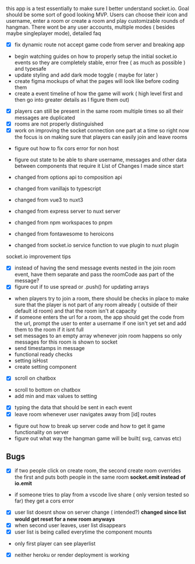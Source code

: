this app is a test essentially to make sure I better understand socket.io. Goal should be some sort of good looking MVP. Users can choose their icon and username, enter a room or create a room and play customizable rounds of hangman. There wont be any user accounts, multiple modes ( besides maybe singleplayer mode), detailed faq

- [x] fix dynamic route not accept game code from server and breaking app
- begin watching guides on how to properly setup the initial socket.io events so they are completely stable, error free ( as much as possible ) and typesafe
- update styling and add dark mode toggle ( maybe for later )
- create figma mockups of what the pages will look like before coding them
- create a event timeline of how the game will work ( high level first and then go into greater details as I figure them out)
- [x] players can still be present in the same room multiple times so all their messages are duplicated
- [x] rooms are not properly distinguished
- [x] work on improving the socket connection one part at a time so right now the focus is on making sure that players can easily join and leave rooms
- figure out how to fix cors error for non host
- figure out state to be able to share username, messages and other data between components that require it
  List of Changes I made since start

- changed from options api to composition api
- changed from vanillajs to typescript
- changed from vue3 to nuxt3
- changed from express server to nuxt server
- changed from npm workspaces to pnpm
- changed from fontawesome to heroicons
- changed from socket.io service function to vue plugin to nuxt plugin

socket.io improvement tips

- [x] instead of having the send message events nested in the join room event, have them separate and pass the roomCode aas part of the message?
- [x] figure out if to use spread or .push() for updating arrays
- when players try to join a room, there should be checks in place to make sure that the player is not part of any room already ( outside of their default id room) and that the room isn't at capacity
- if someone enters the url for a room, the app should get the code from the url, prompt the user to enter a username if one isn't yet set and add them to the room if it isnt full
- set messages to an empty array whenever join room happens so only messages for this room is shown to socket
- send timestamps in message
- functional ready checks
- setting isHost
- create setting component
- [x] scroll on chatbox
- scroll to bottom on chatbox
- add min and max values to setting
- [x] typing the data that should be sent in each event
- [x] leave room whenever user navigates away from [id] routes
- figure out how to break up server code and how to get it game functionality on server
- figure out what way the hangman game will be built( svg, canvas etc)

## Bugs

- [x] if two people click on create room, the second create room overrides the first and puts both people in the same room **socket.emit instead of io.emit**
- if someone tries to play from a vscode live share ( only version tested so far) they get a cors error
- [x] user list doesnt show on server change ( intended?) **changed since list would get reset for a new room anyways**
- [x] when second user leaves, user list disappears
- [x] user list is being called everytime the component mounts
- only first player can see playerlist
- [x] neither heroku or render deployment is working

